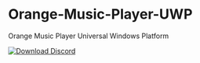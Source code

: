 # Orange-Music-Player-UWP
Orange Music Player Universal Windows Platform

<!-- display an HTML-only app badge. Useful when you can't execute JS, such as in Github markdown pages -->
<a href="ms-windows-store://pdp/?ProductId=9PHKNHJXTBM0">
   <img src="https://www.microsoft.com/store/apps/9PHKNHJXTBM0" alt="Download Discord" />
</a>
